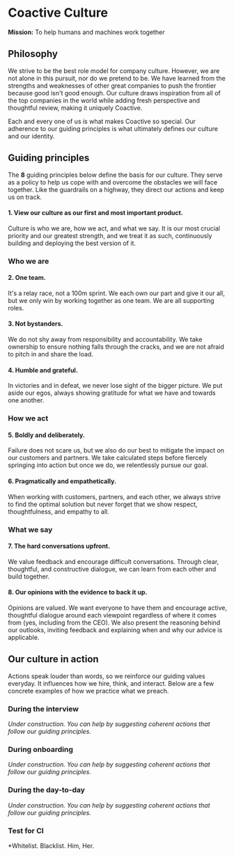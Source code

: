 # Coactive Culture
**Mission:** To help humans and machines work together

## Philosophy
We strive to be the best role model for company culture. However, we are not alone in this pursuit, nor do we pretend to be. We have learned from the strengths and weaknesses of other great companies to push the frontier because good isn't good enough. Our culture draws inspiration from all of the top companies in the world while adding fresh perspective and thoughtful review, making it uniquely Coactive.

Each and every one of us is what makes Coactive so special. Our adherence to our guiding principles is what ultimately defines our culture and our identity.


## Guiding principles
The **8** guiding principles below define the basis for our culture. They serve as a policy to help us cope with and overcome the obstacles we will face together. Like the guardrails on a highway, they direct our actions and keep us on track.

#### 1. View our culture as our first and most important product.
Culture is who we are, how we act, and what we say. It is our most crucial priority and our greatest strength, and we treat it as such, continuously building and deploying the best version of it.

### Who we are
#### 2. One team.
It's a relay race, not a 100m sprint. We each own our part and give it our all, but we only win by working together as one team. We are all supporting roles.

#### 3. Not bystanders.
We do not shy away from responsibility and accountability. We take ownership to ensure nothing falls through the cracks, and we are not afraid to pitch in and share the load.

#### 4. Humble and grateful.
In victories and in defeat, we never lose sight of the bigger picture. We put aside our egos, always showing gratitude for what we have and towards one another.

### How we act
#### 5. Boldly and deliberately.
Failure does not scare us, but we also do our best to mitigate the impact on our customers and partners. We take calculated steps before fiercely springing into action but once we do, we relentlessly pursue our goal.

#### 6. Pragmatically and empathetically.
When working with customers, partners, and each other, we always strive to find the optimal solution but never forget that we show respect, thoughtfulness, and empathy to all.

### What we say
#### 7. The hard conversations upfront.
We value feedback and encourage difficult conversations. Through clear, thoughtful, and constructive dialogue, we can learn from each other and build together.

#### 8. Our opinions with the evidence to back it up.
Opinions are valued. We want everyone to have them and encourage active, thoughtful dialogue around each viewpoint regardless of where it comes from (yes, including from the CEO). We also present the reasoning behind our outlooks, inviting feedback and explaining when and why our advice is applicable.


## Our culture in action
Actions speak louder than words, so we reinforce our guiding values everyday. It influences how we hire, think, and interact. Below are a few concrete examples of how we practice what we preach.

### During the interview
*Under construction. You can help by suggesting coherent actions that follow our guiding principles.*

### During onboarding
*Under construction. You can help by suggesting coherent actions that follow our guiding principles.*

### During the day-to-day
*Under construction. You can help by suggesting coherent actions that follow our guiding principles.*

### Test for CI
*Whitelist. Blacklist. Him, Her.
